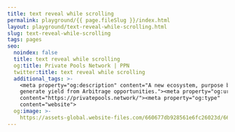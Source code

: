 ```yaml
---
title: text reveal while scrolling
permalink: playground/{{ page.fileSlug }}/index.html
layout: playground/text-reveal-while-scrolling.html
slug: text-reveal-while-scrolling
tags: pages
seo:
  noindex: false
  title: text reveal while scrolling
  og:title: Private Pools Network | PPN
  twitter:title: text reveal while scrolling
  additional_tags: >-
    <meta property="og:description" content="A new ecosystem, purpose built to
    generate yield from Arbitrage opportunities."><meta property="og:url"
    content="https://privatepools.network/"><meta property="og:type"
    content="website">
  og:image: >-
    https://assets-global.website-files.com/660677db928561e6fc26023d/6613df3c53686dbf21ed7d3d_opengraph.jpg
---
```



